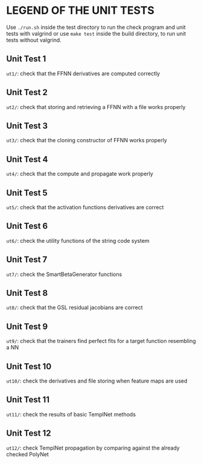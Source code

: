 # LEGEND OF THE UNIT TESTS

Use `./run.sh` inside the test directory to run the check program and unit tests
with valgrind or use `make test` inside the build directory, to run unit tests without valgrind.


## Unit Test 1

`ut1/`: check that the FFNN derivatives are computed correctly


## Unit Test 2

`ut2/`: check that storing and retrieving a FFNN with a file works properly


## Unit Test 3

`ut3/`: check that the cloning constructor of FFNN works properly


## Unit Test 4

`ut4/`: check that the compute and propagate work properly


## Unit Test 5

`ut5/`: check that the activation functions derivatives are correct


## Unit Test 6

`ut6/`: check the utility functions of the string code system


## Unit Test 7

`ut7/`: check the SmartBetaGenerator functions


## Unit Test 8

`ut8/`: check that the GSL residual jacobians are correct


## Unit Test 9

`ut9/`: check that the trainers find perfect fits for a target function resembling a NN


## Unit Test 10

`ut10/`: check the derivatives and file storing when feature maps are used


## Unit Test 11

`ut11/`: check the results of basic TemplNet methods


## Unit Test 12

`ut12/`: check TemplNet propagation by comparing against the already checked PolyNet